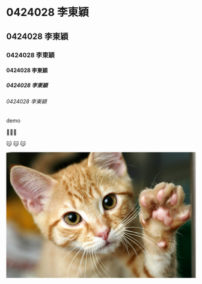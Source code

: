 # 0424028 李東穎
## 0424028 李東穎
### 0424028 李東穎
#### 0424028 李東穎
##### 0424028 李東穎
###### 0424028 李東穎

demo

:poop::poop::poop:

:kissing_cat: :kissing_cat: :kissing_cat:

![](cat.jpg "cat")
